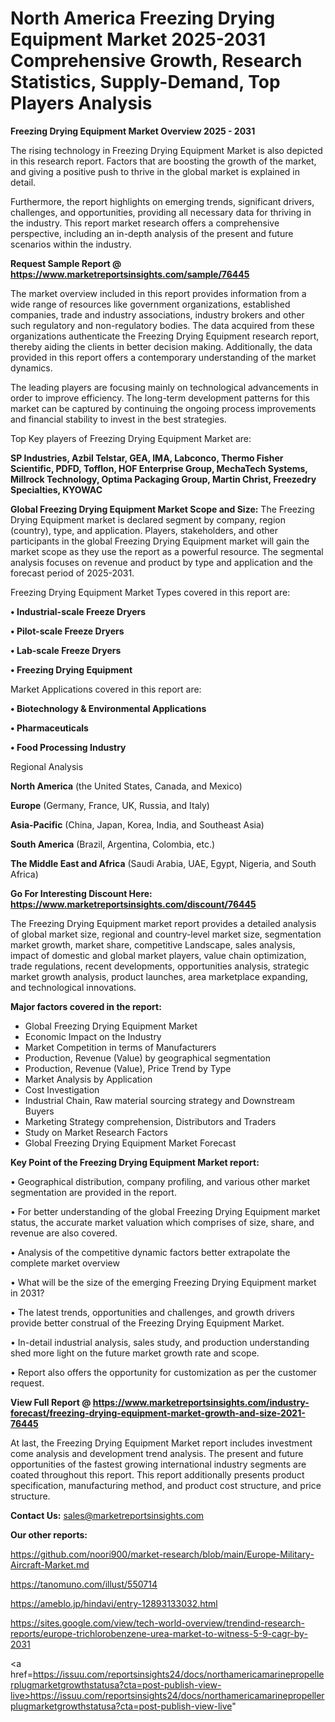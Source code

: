 # North America Freezing Drying Equipment Market 2025-2031 Comprehensive Growth, Research Statistics, Supply-Demand,  Top Players Analysis

<Strong> Freezing Drying Equipment Market Overview 2025 - 2031</strong>

The rising technology in Freezing Drying Equipment Market is also depicted in this research report. Factors that are boosting the growth of the market, and giving a positive push to thrive in the global market is explained in detail.

Furthermore, the report highlights on emerging trends, significant drivers, challenges, and opportunities, providing all necessary data for thriving in the industry. This report market research offers a comprehensive perspective, including an in-depth analysis of the present and future scenarios within the industry.

<strong>Request Sample Report @ <a href=https://www.marketreportsinsights.com/sample/76445>https://www.marketreportsinsights.com/sample/76445</a></strong>

The market overview included in this report provides information from a wide range of resources like government organizations, established companies, trade and industry associations, industry brokers and other such regulatory and non-regulatory bodies. The data acquired from these organizations authenticate the Freezing Drying Equipment research report, thereby aiding the clients in better decision making. Additionally, the data provided in this report offers a contemporary understanding of the market dynamics.

The leading players are focusing mainly on technological advancements in order to improve efficiency. The long-term development patterns for this market can be captured by continuing the ongoing process improvements and financial stability to invest in the best strategies.

Top Key players of Freezing Drying Equipment Market are:

<strong>SP Industries, Azbil Telstar, GEA, IMA, Labconco, Thermo Fisher Scientific, PDFD, Tofflon, HOF Enterprise Group, MechaTech Systems, Millrock Technology, Optima Packaging Group, Martin Christ, Freezedry Specialties, KYOWAC</strong>

<strong><b>Global Freezing Drying Equipment Market Scope and Size:</b></strong>
The Freezing Drying Equipment market is declared segment by company, region (country), type, and application. Players, stakeholders, and other participants in the global Freezing Drying Equipment market will gain the market scope as they use the report as a powerful resource. The segmental analysis focuses on revenue and product by type and application and the forecast period of 2025-2031.

Freezing Drying Equipment Market Types covered in this report are:

<strong>• Industrial-scale Freeze Dryers

• Pilot-scale Freeze Dryers

• Lab-scale Freeze Dryers

• Freezing Drying Equipment</strong>

Market Applications covered in this report are:

<strong>• Biotechnology & Environmental Applications

• Pharmaceuticals

• Food Processing Industry</strong> 

Regional Analysis

<strong>North America</strong> (the United States, Canada, and Mexico)

<strong>Europe</strong> (Germany, France, UK, Russia, and Italy)

<strong>Asia-Pacific</strong> (China, Japan, Korea, India, and Southeast Asia)

<strong>South America</strong> (Brazil, Argentina, Colombia, etc.)

<strong>The Middle East and Africa</strong> (Saudi Arabia, UAE, Egypt, Nigeria, and South Africa)

<strong>Go For Interesting Discount Here: <a href=https://www.marketreportsinsights.com/discount/76445>https://www.marketreportsinsights.com/discount/76445</a></strong>

The Freezing Drying Equipment market report provides a detailed analysis of global market size, regional and country-level market size, segmentation market growth, market share, competitive Landscape, sales analysis, impact of domestic and global market players, value chain optimization, trade regulations, recent developments, opportunities analysis, strategic market growth analysis, product launches, area marketplace expanding, and technological innovations.

<strong><b>Major factors covered in the report:</b></strong>
<ul>
  <li>Global Freezing Drying Equipment Market </li>
  <li>Economic Impact on the Industry</li>
  <li>Market Competition in terms of Manufacturers</li>
  <li>Production, Revenue (Value) by geographical segmentation</li>
  <li>Production, Revenue (Value), Price Trend by Type</li>
  <li>Market Analysis by Application</li>
  <li>Cost Investigation</li>
  <li>Industrial Chain, Raw material sourcing strategy and Downstream Buyers</li>
  <li>Marketing Strategy comprehension, Distributors and Traders</li>
  <li>Study on Market Research Factors</li>
  <li>Global Freezing Drying Equipment Market Forecast</li>
</ul>

<strong><b>Key Point of the Freezing Drying Equipment Market report:</b></strong>

• Geographical distribution, company profiling, and various other market segmentation are provided in the report.

• For better understanding of the global Freezing Drying Equipment market status, the accurate market valuation which comprises of size, share, and revenue are also covered.

• Analysis of the competitive dynamic factors better extrapolate the complete market overview

• What will be the size of the emerging Freezing Drying Equipment market in 2031?

• The latest trends, opportunities and challenges, and growth drivers provide better construal of the Freezing Drying Equipment Market.

• In-detail industrial analysis, sales study, and production understanding shed more light on the future market growth rate and scope.

• Report also offers the opportunity for customization as per the customer request.

<strong><b>View Full Report @ <a href=https://www.marketreportsinsights.com/industry-forecast/freezing-drying-equipment-market-growth-and-size-2021-76445>https://www.marketreportsinsights.com/industry-forecast/freezing-drying-equipment-market-growth-and-size-2021-76445</a></b></strong>


At last, the Freezing Drying Equipment Market report includes investment come analysis and development trend analysis. The present and future opportunities of the fastest growing international industry segments are coated throughout this report. This report additionally presents product specification, manufacturing method, and product cost structure, and price structure.

<strong>Contact Us:</strong>
sales@marketreportsinsights.com

<strong>Our other reports:</strong>

<a href=https://github.com/noori900/market-research/blob/main/Europe-Military-Aircraft-Market.md>https://github.com/noori900/market-research/blob/main/Europe-Military-Aircraft-Market.md</a>

<a href=https://tanomuno.com/illust/550714>https://tanomuno.com/illust/550714</a>

<a href=https://ameblo.jp/hindavi/entry-12893133032.html>https://ameblo.jp/hindavi/entry-12893133032.html</a>

<a href=https://sites.google.com/view/tech-world-overview/trendind-research-reports/europe-trichlorobenzene-urea-market-to-witness-5-9-cagr-by-2031>https://sites.google.com/view/tech-world-overview/trendind-research-reports/europe-trichlorobenzene-urea-market-to-witness-5-9-cagr-by-2031</a>

<a href=https://issuu.com/reportsinsights24/docs/northamericamarinepropellerplugmarketgrowthstatusa?cta=post-publish-view-live>https://issuu.com/reportsinsights24/docs/northamericamarinepropellerplugmarketgrowthstatusa?cta=post-publish-view-live</a>"
